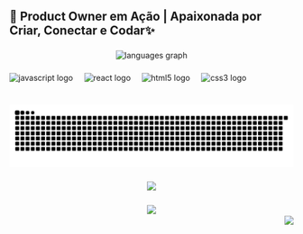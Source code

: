 <h2 align="left">🚀 Product Owner em Ação | Apaixonada por Criar, Conectar e Codar✨</h2>

###

<div align="center">
  <img src="https://github-readme-stats.vercel.app/api/top-langs?username=Steffany-cyber&locale=en&hide_title=false&layout=compact&card_width=320&langs_count=5&theme=dracula&hide_border=false" height="150" alt="languages graph"  />
</div>

###

<div align="left">
  <img src="https://cdn.jsdelivr.net/gh/devicons/devicon/icons/javascript/javascript-original.svg" height="30" alt="javascript logo"  />
  <img width="12" />
  <img src="https://cdn.jsdelivr.net/gh/devicons/devicon/icons/react/react-original.svg" height="30" alt="react logo"  />
  <img width="12" />
  <img src="https://cdn.jsdelivr.net/gh/devicons/devicon/icons/html5/html5-original.svg" height="30" alt="html5 logo"  />
  <img width="12" />
  <img src="https://cdn.jsdelivr.net/gh/devicons/devicon/icons/css3/css3-original.svg" height="30" alt="css3 logo"  />
</div>

<div align="left">
</div>

###

<br clear="both">

<img src="https://raw.githubusercontent.com/Steffany-cyber/Steffany-cyber/output/snake.svg" alt="Snake animation" />

###

<div align="center">
  <img src="https://visitor-badge.laobi.icu/badge?page_id=Steffany-cyber.Steffany-cyber&left_color=turquoise&right_color=orchid"  />
</div>

###

<div align="center">
  <img height="200" src="https://media3.giphy.com/media/v1.Y2lkPTc5MGI3NjExcnI0ejlhZWI3bXhqcXR6Z2pvOXNkNDc2YzVibjdtZ3d2ajMzNnU1NiZlcD12MV9pbnRlcm5hbF9naWZfYnlfaWQmY3Q9Zw/fuJPZBIIqzbt1kAYVc/giphy.gif"  />
</div>
<img align="right" height="150" src="https://media1.giphy.com/media/v1.Y2lkPTc5MGI3NjExbWxqZXRzbjF1djFkYnF6bmQ5M2V0N2Y3dzQ2a2s2dzJnZ25za2F1cSZlcD12MV9pbnRlcm5hbF9naWZfYnlfaWQmY3Q9Zw/begSgSG5lCl8bxkBiv/giphy.gif"  />

